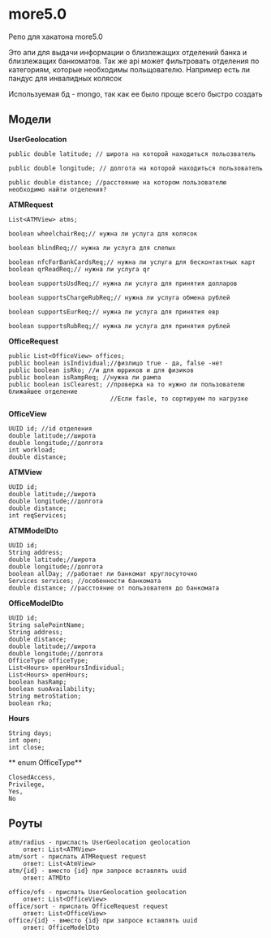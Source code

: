 # more5.0
Репо для хакатона more5.0

Это апи для выдачи информации о близлежащих отделений банка и близлежащих банкоматов. 
Так же api может фильтровать отделения по категориям, которые необходимы польщователю. Например есть ли пандус для инвалидных колясок

Используемая бд - mongo, так как ее было проще всего быстро создать

## Модели
**UserGeolocation**

    public double latitude; // широта на которой находиться польозватель
    
    public double longitude; // долгота на которой находиться пользователь
    
    public double distance; //расстояние на котором пользователю необходимо найти отделения?
**ATMRequest**

    List<ATMView> atms;
    
    boolean wheelchairReq;// нужна ли услуга для колясок
    
    boolean blindReq;// нужна ли услуга для слепых
    
    boolean nfcForBankCardsReq;// нужна ли услуга для бесконтактных карт
    boolean qrReadReq;// нужна ли услуга qr
    
    boolean supportsUsdReq;// нужна ли услуга для принятия долларов
    
    boolean supportsChargeRubReq;// нужна ли услуга обмена рублей
    
    boolean supportsEurReq;// нужна ли услуга для принятия евр
    
    boolean supportsRubReq;// нужна ли услуга для принятия рублей

**OfficeRequest**

    public List<OfficeView> offices;
    public boolean isIndividual;//физлицо true - да, false -нет
    public boolean isRko; //и для юрриков и для физиков
    public boolean isRampReq; //нужна ли рампа
    public boolean isClearest; //проверка на то нужно ли пользователю ближайшее отделение
                                //Если fasle, то сортируем по нагрузке
**OfficeView**

    UUID id; //id отделения 
    double latitude;//широта
    double longitude;//долгота
    int workload;
    double distance;
    
**ATMView**

    UUID id;
    double latitude;//широта
    double longitude;//долгота
    double distance;
    int reqServices;
    
**ATMModelDto** 

    UUID id;
    String address;
    double latitude;//широта
    double longitude;//долгота
    boolean allDay; //работает ли банкомат круглосуточно
    Services services; //особенности банкомата
    double distance; //расстояние от пользователя до банкомата 
    
**OfficeModelDto** 

    UUID id;
    String salePointName;
    String address;
    double distance;
    double latitude;//широта
    double longitude;//долгота
    OfficeType officeType;
    List<Hours> openHoursIndividual;
    List<Hours> openHours;
    boolean hasRamp;
    boolean suoAvailability;
    String metroStation;
    boolean rko;
    
**Hours**

    String days;
    int open;
    int close;

** enum OfficeType** 

    ClosedAccess,
    Privilege,
    Yes,
    No


## Роуты

    atm/radius - присласть UserGeolocation geolocation
        ответ: List<ATMView>
    atm/sort - прислать ATMRequest request
        ответ: List<AtmView>
    atm/{id} - вместо {id} при запросе вставлять uuid
        ответ: ATMDto

    office/ofs - прислать UserGeolocation geolocation
        ответ: List<OfficeView>
    office/sort - прислать OfficeRequest request
        ответ: List<OfficeView>
    office/{id} - вместо {id} при запросе вставлять uuid
        ответ: OfficeModelDto
